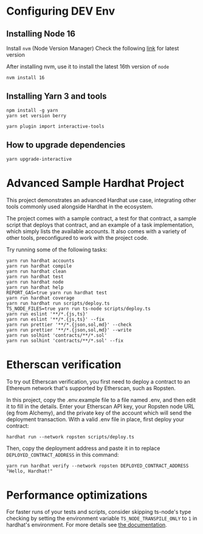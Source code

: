 # Configuring DEV Env

## Installing Node 16

Install `nvm` (Node Version Manager) Check the following [link](https://github.com/nvm-sh/nvm) for latest version

After installing nvm, use it to install the latest 16th version of `node`

```shell
nvm install 16
```

## Installing Yarn 3 and tools

```shell
npm install -g yarn
yarn set version berry

yarn plugin import interactive-tools
```

## How to upgrade dependencies

```shell
yarn upgrade-interactive
```

# Advanced Sample Hardhat Project

This project demonstrates an advanced Hardhat use case, integrating other tools commonly used alongside Hardhat in the ecosystem.

The project comes with a sample contract, a test for that contract, a sample script that deploys that contract, and an example of a task implementation, which simply lists the available accounts. It also comes with a variety of other tools, preconfigured to work with the project code.

Try running some of the following tasks:

```shell
yarn run hardhat accounts
yarn run hardhat compile
yarn run hardhat clean
yarn run hardhat test
yarn run hardhat node
yarn run hardhat help
REPORT_GAS=true yarn run hardhat test
yarn run hardhat coverage
yarn run hardhat run scripts/deploy.ts
TS_NODE_FILES=true yarn run ts-node scripts/deploy.ts
yarn run eslint '**/*.{js,ts}'
yarn run eslint '**/*.{js,ts}' --fix
yarn run prettier '**/*.{json,sol,md}' --check
yarn run prettier '**/*.{json,sol,md}' --write
yarn run solhint 'contracts/**/*.sol'
yarn run solhint 'contracts/**/*.sol' --fix
```

# Etherscan verification

To try out Etherscan verification, you first need to deploy a contract to an Ethereum network that's supported by Etherscan, such as Ropsten.

In this project, copy the .env.example file to a file named .env, and then edit it to fill in the details. Enter your Etherscan API key, your Ropsten node URL (eg from Alchemy), and the private key of the account which will send the deployment transaction. With a valid .env file in place, first deploy your contract:

```shell
hardhat run --network ropsten scripts/deploy.ts
```

Then, copy the deployment address and paste it in to replace `DEPLOYED_CONTRACT_ADDRESS` in this command:

```shell
yarn run hardhat verify --network ropsten DEPLOYED_CONTRACT_ADDRESS "Hello, Hardhat!"
```

# Performance optimizations

For faster runs of your tests and scripts, consider skipping ts-node's type checking by setting the environment variable `TS_NODE_TRANSPILE_ONLY` to `1` in hardhat's environment. For more details see [the documentation](https://hardhat.org/guides/typescript.html#performance-optimizations).
